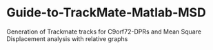 # Guide-to-TrackMate-Matlab-MSD
Generation of Trackmate tracks for C9orf72-DPRs and Mean Square Displacement analysis with relative graphs
